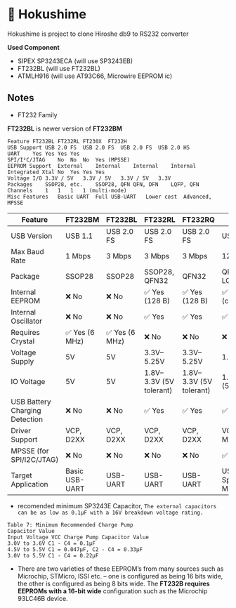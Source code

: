 # 🏯 Hokushime 

Hokushime is project to clone Hiroshe db9 to RS232 converter

**Used Component**
- SIPEX SP3243ECA (will use SP3243EB)
- FT232BL (will use FT232BL)
- ATMLH916 (will use AT93C66, Microwire EEPROM ic)

## Notes 

- FT232 Family

**FT232BL** is newer version of **FT232BM**
  
```shell
Feature	FT232BL	FT232RL	FT230X	FT232H
USB Support	USB 2.0 FS	USB 2.0 FS	USB 2.0 FS	USB 2.0 HS
UART	Yes	Yes	Yes	Yes
SPI/I²C/JTAG	No	No	No	Yes (MPSSE)
EEPROM Support	External	Internal	Internal	Internal
Integrated Xtal	No	Yes	Yes	Yes
Voltage I/O	3.3V / 5V	3.3V / 5V	3.3V / 5V	3.3V
Packages	SSOP28, etc.	SSOP28, QFN	QFN, DFN	LQFP, QFN
Channels	1	1	1	1 (multi-mode)
Misc Features	Basic UART	Full USB-UART	Lower cost	Advanced, MPSSE
```

| Feature                | FT232BM         | FT232BL         | FT232RL         | FT232RQ         | FT232H             |
|------------------------|------------------|------------------|------------------|------------------|----------------------|
| USB Version            | USB 1.1          | USB 2.0 FS       | USB 2.0 FS       | USB 2.0 FS       | USB 2.0 HS           |
| Max Baud Rate          | 1 Mbps           | 3 Mbps           | 3 Mbps           | 3 Mbps           | 12 Mbps              |
| Package                | SSOP28           | SSOP28           | SSOP28, QFN32    | QFN32            | QFN32, LQFP48        |
| Internal EEPROM        | ❌ No             | ❌ No             | ✅ Yes (128 B)    | ✅ Yes (128 B)    | ✅ Yes (configurable) |
| Internal Oscillator    | ❌ No             | ❌ No             | ✅ Yes            | ✅ Yes            | ✅ Yes                |
| Requires Crystal       | ✅ Yes (6 MHz)    | ✅ Yes (6 MHz)    | ❌ No             | ❌ No             | ❌ No                 |
| Voltage Supply         | 5V               | 5V               | 3.3V–5.25V       | 3.3V–5.25V       | 1.8V–5.25V           |
| IO Voltage             | 5V               | 5V               | 1.8V–3.3V (5V tolerant) | 1.8V–3.3V (5V tolerant) | 1.8V–3.3V (5V tolerant) |
| USB Battery Charging Detection | ❌ No      | ❌ No             | ✅ Yes            | ✅ Yes            | ✅ Yes                |
| Driver Support         | VCP, D2XX        | VCP, D2XX        | VCP, D2XX        | VCP, D2XX        | VCP, D2XX, MPSSE      |
| MPSSE (for SPI/I2C/JTAG) | ❌ No          | ❌ No             | ❌ No             | ❌ No             | ✅ Yes                |
| Target Application     | Basic USB-UART   | USB-UART         | USB-UART         | USB-UART         | USB Hi-Speed Serial / MPSSE |


- recomended minimum SP3243E Capacitor,
`The external capacitors can be as low as 0.1µF with a 16V breakdown voltage rating.`
```shell
Table 7: Minimum Recommended Charge Pump
Capacitor Value
Input Voltage VCC Charge Pump Capacitor Value
3.0V to 3.6V C1 - C4 = 0.1µF
4.5V to 5.5V C1 = 0.047µF, C2 - C4 = 0.33µF
3.0V to 5.5V C1 - C4 = 0.22µF
```

- There are two varieties of these EEPROM’s from many sources such as Microchip, STMicro, ISSI etc. – one is configured as being 16 bits wide, the other is configured as being 8 bits wide. The **FT232B requires EEPROMs with a 16-bit wide** configuration such as the Microchip 93LC46B device.
